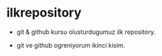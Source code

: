# ilkrepository

- git & github kursu olusturdugumuz ilk repository. 

- git ve github ogreniyorum ikinci kisim.